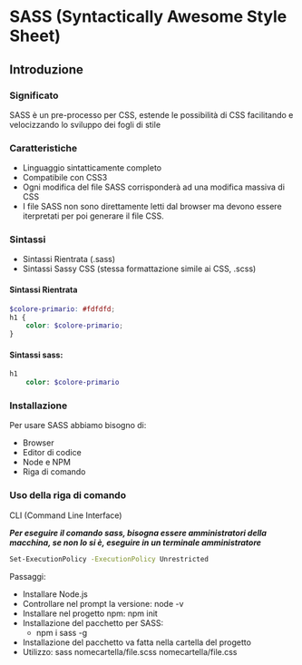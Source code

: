 # SASS (Syntactically Awesome Style Sheet)

## Introduzione
### Significato
SASS è un pre-processo per CSS, estende le possibilità di CSS facilitando e velocizzando lo sviluppo dei fogli di stile

### Caratteristiche
- Linguaggio sintatticamente completo
- Compatibile con CSS3
- Ogni modifica del file SASS corrisponderà ad una modifica massiva di CSS
- I file SASS non sono direttamente letti dal browser ma devono essere iterpretati per poi generare il file CSS.

### Sintassi
- Sintassi Rientrata (.sass)
- Sintassi Sassy CSS (stessa formattazione simile ai CSS, .scss)

#### Sintassi Rientrata
```scss
$colore-primario: #fdfdfd;
h1 {
    color: $colore-primario;
}
```

#### Sintassi sass:
```sass
h1
    color: $colore-primario
```

### Installazione
Per usare SASS abbiamo bisogno di:
- Browser
- Editor di codice
- Node e NPM
- Riga di comando

### Uso della riga di comando
CLI (Command Line Interface)

***Per eseguire il comando sass, bisogna essere amministratori della macchina, se non lo si è, eseguire in un terminale amministratore***
```bash
Set-ExecutionPolicy -ExecutionPolicy Unrestricted
```

Passaggi:
- Installare Node.js
- Controllare nel prompt la versione: node -v
- Installare nel progetto npm: npm init
- Installazione del pacchetto per SASS:
    - npm i sass -g
- Installazione del pacchetto va fatta nella cartella del progetto
- Utilizzo: sass nomecartella/file.scss nomecartella/file.css